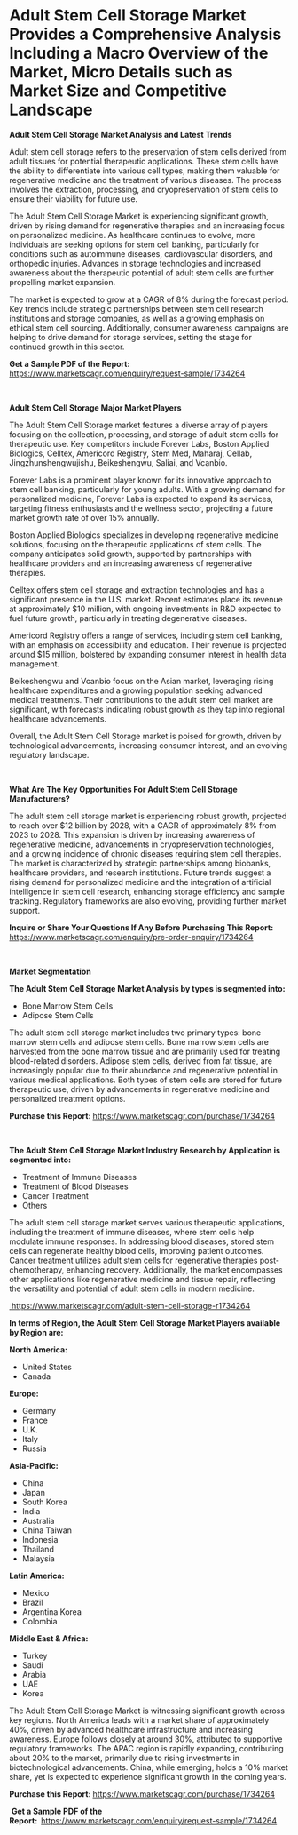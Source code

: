 <p><h1>Adult Stem Cell Storage Market Provides a Comprehensive Analysis Including a Macro Overview of the Market, Micro Details such as Market Size and Competitive Landscape</h1></p><p><strong>Adult Stem Cell Storage Market Analysis and Latest Trends</strong></p>
<p><p>Adult stem cell storage refers to the preservation of stem cells derived from adult tissues for potential therapeutic applications. These stem cells have the ability to differentiate into various cell types, making them valuable for regenerative medicine and the treatment of various diseases. The process involves the extraction, processing, and cryopreservation of stem cells to ensure their viability for future use.</p><p>The Adult Stem Cell Storage Market is experiencing significant growth, driven by rising demand for regenerative therapies and an increasing focus on personalized medicine. As healthcare continues to evolve, more individuals are seeking options for stem cell banking, particularly for conditions such as autoimmune diseases, cardiovascular disorders, and orthopedic injuries. Advances in storage technologies and increased awareness about the therapeutic potential of adult stem cells are further propelling market expansion.</p><p>The market is expected to grow at a CAGR of 8% during the forecast period. Key trends include strategic partnerships between stem cell research institutions and storage companies, as well as a growing emphasis on ethical stem cell sourcing. Additionally, consumer awareness campaigns are helping to drive demand for storage services, setting the stage for continued growth in this sector.</p></p>
<p><strong>Get a Sample PDF of the Report:&nbsp;</strong> <a href="https://www.marketscagr.com/enquiry/request-sample/1734264?utm_campaign=3580&utm_medium=2&utm_source=Github&utm_content=ia&utm_term=13042025&utm_id=adult-stem-cell-storage">https://www.marketscagr.com/enquiry/request-sample/1734264</a></p>
<p>&nbsp;</p>
<p><strong>Adult Stem Cell Storage Major Market Players</strong></p>
<p><p>The Adult Stem Cell Storage market features a diverse array of players focusing on the collection, processing, and storage of adult stem cells for therapeutic use. Key competitors include Forever Labs, Boston Applied Biologics, Celltex, Americord Registry, Stem Med, Maharaj, Cellab, Jingzhunshengwujishu, Beikeshengwu, Saliai, and Vcanbio.</p><p>Forever Labs is a prominent player known for its innovative approach to stem cell banking, particularly for young adults. With a growing demand for personalized medicine, Forever Labs is expected to expand its services, targeting fitness enthusiasts and the wellness sector, projecting a future market growth rate of over 15% annually.</p><p>Boston Applied Biologics specializes in developing regenerative medicine solutions, focusing on the therapeutic applications of stem cells. The company anticipates solid growth, supported by partnerships with healthcare providers and an increasing awareness of regenerative therapies.</p><p>Celltex offers stem cell storage and extraction technologies and has a significant presence in the U.S. market. Recent estimates place its revenue at approximately $10 million, with ongoing investments in R&D expected to fuel future growth, particularly in treating degenerative diseases.</p><p>Americord Registry offers a range of services, including stem cell banking, with an emphasis on accessibility and education. Their revenue is projected around $15 million, bolstered by expanding consumer interest in health data management.</p><p>Beikeshengwu and Vcanbio focus on the Asian market, leveraging rising healthcare expenditures and a growing population seeking advanced medical treatments. Their contributions to the adult stem cell market are significant, with forecasts indicating robust growth as they tap into regional healthcare advancements.</p><p>Overall, the Adult Stem Cell Storage market is poised for growth, driven by technological advancements, increasing consumer interest, and an evolving regulatory landscape.</p></p>
<p>&nbsp;</p>
<p><strong>What Are The Key Opportunities For Adult Stem Cell Storage Manufacturers?</strong></p>
<p><p>The adult stem cell storage market is experiencing robust growth, projected to reach over $12 billion by 2028, with a CAGR of approximately 8% from 2023 to 2028. This expansion is driven by increasing awareness of regenerative medicine, advancements in cryopreservation technologies, and a growing incidence of chronic diseases requiring stem cell therapies. The market is characterized by strategic partnerships among biobanks, healthcare providers, and research institutions. Future trends suggest a rising demand for personalized medicine and the integration of artificial intelligence in stem cell research, enhancing storage efficiency and sample tracking. Regulatory frameworks are also evolving, providing further market support.</p></p>
<p><strong>Inquire or Share Your Questions If Any Before Purchasing This Report:</strong> <a href="https://www.marketscagr.com/enquiry/pre-order-enquiry/1734264?utm_campaign=3580&utm_medium=2&utm_source=Github&utm_content=ia&utm_term=13042025&utm_id=adult-stem-cell-storage">https://www.marketscagr.com/enquiry/pre-order-enquiry/1734264</a></p>
<p>&nbsp;</p>
<p><strong>Market Segmentation</strong></p>
<p><strong>The Adult Stem Cell Storage Market Analysis by types is segmented into:</strong></p>
<p><ul><li>Bone Marrow Stem Cells</li><li>Adipose Stem Cells</li></ul></p>
<p><p>The adult stem cell storage market includes two primary types: bone marrow stem cells and adipose stem cells. Bone marrow stem cells are harvested from the bone marrow tissue and are primarily used for treating blood-related disorders. Adipose stem cells, derived from fat tissue, are increasingly popular due to their abundance and regenerative potential in various medical applications. Both types of stem cells are stored for future therapeutic use, driven by advancements in regenerative medicine and personalized treatment options.</p></p>
<p><strong>Purchase this Report:&nbsp;</strong><a href="https://www.marketscagr.com/purchase/1734264?utm_campaign=3580&utm_medium=2&utm_source=Github&utm_content=ia&utm_term=13042025&utm_id=adult-stem-cell-storage">https://www.marketscagr.com/purchase/1734264</a></p>
<p>&nbsp;</p>
<p><strong>The Adult Stem Cell Storage Market Industry Research by Application is segmented into:</strong></p>
<p><ul><li>Treatment of Immune Diseases</li><li>Treatment of Blood Diseases</li><li>Cancer Treatment</li><li>Others</li></ul></p>
<p><p>The adult stem cell storage market serves various therapeutic applications, including the treatment of immune diseases, where stem cells help modulate immune responses. In addressing blood diseases, stored stem cells can regenerate healthy blood cells, improving patient outcomes. Cancer treatment utilizes adult stem cells for regenerative therapies post-chemotherapy, enhancing recovery. Additionally, the market encompasses other applications like regenerative medicine and tissue repair, reflecting the versatility and potential of adult stem cells in modern medicine.</p></p>
<p><a href="https://www.marketscagr.com/adult-stem-cell-storage-r1734264?utm_campaign=3580&utm_medium=2&utm_source=Github&utm_content=ia&utm_term=13042025&utm_id=adult-stem-cell-storage">&nbsp;https://www.marketscagr.com/adult-stem-cell-storage-r1734264</a></p>
<p><strong>In terms of Region, the Adult Stem Cell Storage Market Players available by Region are:</strong></p>
<p>
    <p> <strong> North America: </strong>
        <ul>
            <li>United States</li>
            <li>Canada</li>
        </ul>
        </p> 
    <p> <strong> Europe: </strong>
        <ul>
            <li>Germany</li>
            <li>France</li>
            <li>U.K.</li>
            <li>Italy</li>
            <li>Russia</li>
        </ul>
        </p> 
    <p> <strong> Asia-Pacific: </strong>
        <ul>
            <li>China</li>
            <li>Japan</li>
            <li>South Korea</li>
            <li>India</li>
            <li>Australia</li>
            <li>China Taiwan</li>
            <li>Indonesia</li>
            <li>Thailand</li>
            <li>Malaysia</li>
        </ul>
        </p> 
    <p> <strong> Latin America: </strong>
        <ul>
            <li>Mexico</li>
            <li>Brazil</li>
            <li>Argentina Korea</li>
            <li>Colombia</li>
        </ul>
        </p> 
    <p> <strong> Middle East & Africa: </strong>
        <ul>
            <li>Turkey</li>
            <li>Saudi</li>
            <li>Arabia</li>
            <li>UAE</li>
            <li>Korea</li>
        </ul>
    </p>
    </p>
<p><p>The Adult Stem Cell Storage Market is witnessing significant growth across key regions. North America leads with a market share of approximately 40%, driven by advanced healthcare infrastructure and increasing awareness. Europe follows closely at around 30%, attributed to supportive regulatory frameworks. The APAC region is rapidly expanding, contributing about 20% to the market, primarily due to rising investments in biotechnological advancements. China, while emerging, holds a 10% market share, yet is expected to experience significant growth in the coming years.</p></p>
<p><strong>Purchase this Report: </strong><a href="https://www.marketscagr.com/purchase/1734264?utm_campaign=3580&utm_medium=2&utm_source=Github&utm_content=ia&utm_term=13042025&utm_id=adult-stem-cell-storage">https://www.marketscagr.com/purchase/1734264</a></p>
<p>&nbsp;<strong>Get a Sample PDF of the Report:&nbsp;&nbsp;</strong><a href="https://www.marketscagr.com/enquiry/request-sample/1734264?utm_campaign=3580&utm_medium=2&utm_source=Github&utm_content=ia&utm_term=13042025&utm_id=adult-stem-cell-storage">https://www.marketscagr.com/enquiry/request-sample/1734264</a></p>
<p><strong></strong></p>
<p><p></p><p></p><p></p></p>